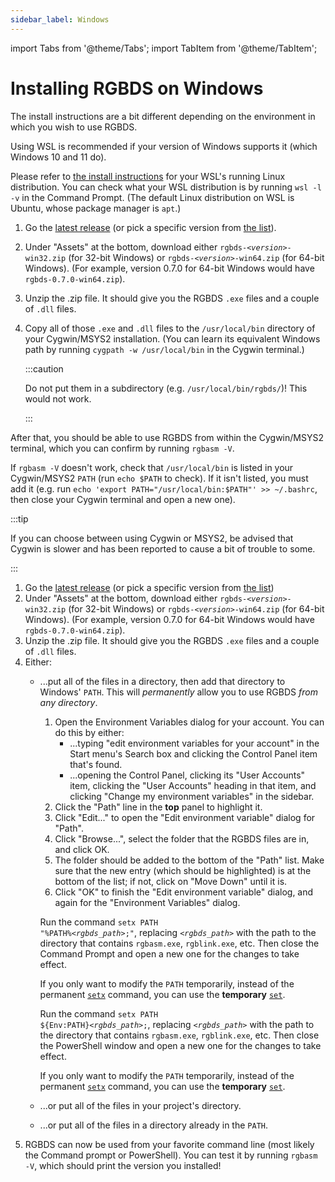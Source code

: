 ```yaml
---
sidebar_label: Windows
---
```


import Tabs from '@theme/Tabs';
import TabItem from '@theme/TabItem';

# Installing RGBDS on Windows

The install instructions are a bit different depending on the environment in which you wish to use RGBDS.

<Tabs>
<TabItem value="wsl" label="WSL">

Using WSL is recommended if your version of Windows supports it (which Windows 10 and 11 do).

Please refer to [the install instructions](linux.md) for your WSL's running Linux distribution.
You can check what your WSL distribution is by running `wsl -l -v` in the Command Prompt.
(The default Linux distribution on WSL is Ubuntu, whose package manager is `apt`.)

</TabItem>
<TabItem value="cygwin" label="Cygwin / MSYS2">

1. Go the [latest release](https://github.com/gbdev/rgbds/releases/latest) (or pick a specific version from [the list](https://github.com/gbdev/rgbds/releases)).
2. Under "Assets" at the bottom, download either <code>rgbds-<var>&lt;version&gt;</var>-win32.zip</code> (for 32-bit Windows) or <code>rgbds-<var>&lt;version&gt;</var>-win64.zip</code> (for 64-bit Windows).
   (For example, version 0.7.0 for 64-bit Windows would have `rgbds-0.7.0-win64.zip`).
3. Unzip the .zip file.
   It should give you the RGBDS `.exe` files and a couple of `.dll` files.
4. Copy all of those `.exe` and `.dll` files to the `/usr/local/bin` directory of your Cygwin/MSYS2 installation.
   (You can learn its equivalent Windows path by running `cygpath -w /usr/local/bin` in the Cygwin terminal.)

   :::caution

   Do not put them in a subdirectory (e.g. `/usr/local/bin/rgbds/`)!
   This would not work.

   :::

After that, you should be able to use RGBDS from within the Cygwin/MSYS2 terminal, which you can confirm by running `rgbasm -V`.

If `rgbasm -V` doesn't work, check that `/usr/local/bin` is listed in your Cygwin/MSYS2 `PATH` (run `echo $PATH` to check).
If it isn't listed, you must add it (e.g. run `echo 'export PATH="/usr/local/bin:$PATH"' >> ~/.bashrc`, then close your Cygwin terminal and open a new one).

:::tip

If you can choose between using Cygwin or MSYS2, be advised that Cygwin is slower and has been reported to cause a bit of trouble to some.

:::

</TabItem>
<TabItem value="win32" label="None of those">

1. Go the [latest release](https://github.com/gbdev/rgbds/releases/latest) (or pick a specific version from [the list](https://github.com/gbdev/rgbds/releases))
2. Under "Assets" at the bottom, download either <code>rgbds-<var>&lt;version&gt;</var>-win32.zip</code> (for 32-bit Windows) or <code>rgbds-<var>&lt;version&gt;</var>-win64.zip</code> (for 64-bit Windows).
   (For example, version 0.7.0 for 64-bit Windows would have `rgbds-0.7.0-win64.zip`).
3. Unzip the .zip file.
   It should give you the RGBDS `.exe` files and a couple of `.dll` files.
4. Either:
   - ...put all of the files in a directory, then add that directory to Windows' `PATH`.
     This will *permanently* allow you to use RGBDS *from any directory*.

     <Tabs>
     <TabItem value="gui" label="Graphically">

       1. Open the Environment Variables dialog for your account.
          You can do this by either:
          - ...typing "edit environment variables for your account" in the Start menu's Search box and clicking the Control Panel item that's found.
          - ...opening the Control Panel, clicking its "User Accounts" item, clicking the "User Accounts" heading in that item, and clicking "Change my environment variables" in the sidebar.
       2. Click the "Path" line in the **top** panel to highlight it.
       6. Click "Edit..." to open the "Edit environment variable" dialog for "Path".
       7. Click "Browse...", select the folder that the RGBDS files are in, and click OK.
       8. The folder should be added to the bottom of the "Path" list.
          Make sure that the new entry (which should be highlighted) is at the bottom of the list; if not, click on "Move Down" until it is.
       9. Click "OK" to finish the "Edit environment variable" dialog, and again for the "Environment Variables" dialog.

     </TabItem>
     <TabItem value="cmd" label="Command Prompt">

       Run the command <code>setx PATH "%PATH%<var>&lt;rgbds_path&gt;</var>;"</code>, replacing <code><var>&lt;rgbds_path&gt;</var></code> with the path to the directory that contains `rgbasm.exe`, `rgblink.exe`, etc.
       Then close the Command Prompt and open a new one for the changes to take effect.

       If you only want to modify the `PATH` temporarily, instead of the permanent [`setx`](https://docs.microsoft.com/en-us/windows-server/administration/windows-commands/setx) command, you can use the **temporary** [`set`](https://docs.microsoft.com/en-us/windows-server/administration/windows-commands/set_1).

     </TabItem>
     <TabItem value="pwsh" label="PowerShell">

       Run the command <code>setx PATH \$\{Env:PATH\}<var>&lt;rgbds_path&gt;</var>;</code>, replacing <code><var>&lt;rgbds_path&gt;</var></code> with the path to the directory that contains `rgbasm.exe`, `rgblink.exe`, etc.
       Then close the PowerShell window and open a new one for the changes to take effect.

       If you only want to modify the `PATH` temporarily, instead of the permanent [`setx`](https://docs.microsoft.com/en-us/windows-server/administration/windows-commands/setx) command, you can use the **temporary** [`set`](https://docs.microsoft.com/en-us/windows-server/administration/windows-commands/set_1).

     </TabItem>
     </Tabs>

   - ...or put all of the files in your project's directory.
   - ...or put all of the files in a directory already in the `PATH`.
5. RGBDS can now be used from your favorite command line (most likely the Command prompt or PowerShell).
   You can test it by running `rgbasm -V`, which should print the version you installed!

</TabItem>
</Tabs>
